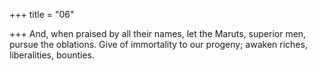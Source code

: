 +++
title = "06"

+++
And, when praised by all their names, let the Maruts, superior men,  pursue the oblations.
Give of immortality to our progeny; awaken riches, liberalities, bounties. 